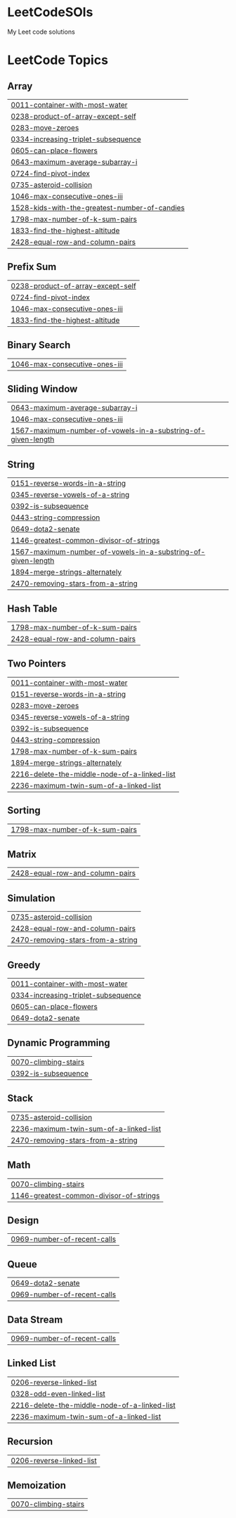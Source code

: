 # LeetCodeSOls
My Leet code solutions

<!---LeetCode Topics Start-->
# LeetCode Topics
## Array
|  |
| ------- |
| [0011-container-with-most-water](https://github.com/shivathaya/LeetCodeSOls/tree/master/0011-container-with-most-water) |
| [0238-product-of-array-except-self](https://github.com/shivathaya/LeetCodeSOls/tree/master/0238-product-of-array-except-self) |
| [0283-move-zeroes](https://github.com/shivathaya/LeetCodeSOls/tree/master/0283-move-zeroes) |
| [0334-increasing-triplet-subsequence](https://github.com/shivathaya/LeetCodeSOls/tree/master/0334-increasing-triplet-subsequence) |
| [0605-can-place-flowers](https://github.com/shivathaya/LeetCodeSOls/tree/master/0605-can-place-flowers) |
| [0643-maximum-average-subarray-i](https://github.com/shivathaya/LeetCodeSOls/tree/master/0643-maximum-average-subarray-i) |
| [0724-find-pivot-index](https://github.com/shivathaya/LeetCodeSOls/tree/master/0724-find-pivot-index) |
| [0735-asteroid-collision](https://github.com/shivathaya/LeetCodeSOls/tree/master/0735-asteroid-collision) |
| [1046-max-consecutive-ones-iii](https://github.com/shivathaya/LeetCodeSOls/tree/master/1046-max-consecutive-ones-iii) |
| [1528-kids-with-the-greatest-number-of-candies](https://github.com/shivathaya/LeetCodeSOls/tree/master/1528-kids-with-the-greatest-number-of-candies) |
| [1798-max-number-of-k-sum-pairs](https://github.com/shivathaya/LeetCodeSOls/tree/master/1798-max-number-of-k-sum-pairs) |
| [1833-find-the-highest-altitude](https://github.com/shivathaya/LeetCodeSOls/tree/master/1833-find-the-highest-altitude) |
| [2428-equal-row-and-column-pairs](https://github.com/shivathaya/LeetCodeSOls/tree/master/2428-equal-row-and-column-pairs) |
## Prefix Sum
|  |
| ------- |
| [0238-product-of-array-except-self](https://github.com/shivathaya/LeetCodeSOls/tree/master/0238-product-of-array-except-self) |
| [0724-find-pivot-index](https://github.com/shivathaya/LeetCodeSOls/tree/master/0724-find-pivot-index) |
| [1046-max-consecutive-ones-iii](https://github.com/shivathaya/LeetCodeSOls/tree/master/1046-max-consecutive-ones-iii) |
| [1833-find-the-highest-altitude](https://github.com/shivathaya/LeetCodeSOls/tree/master/1833-find-the-highest-altitude) |
## Binary Search
|  |
| ------- |
| [1046-max-consecutive-ones-iii](https://github.com/shivathaya/LeetCodeSOls/tree/master/1046-max-consecutive-ones-iii) |
## Sliding Window
|  |
| ------- |
| [0643-maximum-average-subarray-i](https://github.com/shivathaya/LeetCodeSOls/tree/master/0643-maximum-average-subarray-i) |
| [1046-max-consecutive-ones-iii](https://github.com/shivathaya/LeetCodeSOls/tree/master/1046-max-consecutive-ones-iii) |
| [1567-maximum-number-of-vowels-in-a-substring-of-given-length](https://github.com/shivathaya/LeetCodeSOls/tree/master/1567-maximum-number-of-vowels-in-a-substring-of-given-length) |
## String
|  |
| ------- |
| [0151-reverse-words-in-a-string](https://github.com/shivathaya/LeetCodeSOls/tree/master/0151-reverse-words-in-a-string) |
| [0345-reverse-vowels-of-a-string](https://github.com/shivathaya/LeetCodeSOls/tree/master/0345-reverse-vowels-of-a-string) |
| [0392-is-subsequence](https://github.com/shivathaya/LeetCodeSOls/tree/master/0392-is-subsequence) |
| [0443-string-compression](https://github.com/shivathaya/LeetCodeSOls/tree/master/0443-string-compression) |
| [0649-dota2-senate](https://github.com/shivathaya/LeetCodeSOls/tree/master/0649-dota2-senate) |
| [1146-greatest-common-divisor-of-strings](https://github.com/shivathaya/LeetCodeSOls/tree/master/1146-greatest-common-divisor-of-strings) |
| [1567-maximum-number-of-vowels-in-a-substring-of-given-length](https://github.com/shivathaya/LeetCodeSOls/tree/master/1567-maximum-number-of-vowels-in-a-substring-of-given-length) |
| [1894-merge-strings-alternately](https://github.com/shivathaya/LeetCodeSOls/tree/master/1894-merge-strings-alternately) |
| [2470-removing-stars-from-a-string](https://github.com/shivathaya/LeetCodeSOls/tree/master/2470-removing-stars-from-a-string) |
## Hash Table
|  |
| ------- |
| [1798-max-number-of-k-sum-pairs](https://github.com/shivathaya/LeetCodeSOls/tree/master/1798-max-number-of-k-sum-pairs) |
| [2428-equal-row-and-column-pairs](https://github.com/shivathaya/LeetCodeSOls/tree/master/2428-equal-row-and-column-pairs) |
## Two Pointers
|  |
| ------- |
| [0011-container-with-most-water](https://github.com/shivathaya/LeetCodeSOls/tree/master/0011-container-with-most-water) |
| [0151-reverse-words-in-a-string](https://github.com/shivathaya/LeetCodeSOls/tree/master/0151-reverse-words-in-a-string) |
| [0283-move-zeroes](https://github.com/shivathaya/LeetCodeSOls/tree/master/0283-move-zeroes) |
| [0345-reverse-vowels-of-a-string](https://github.com/shivathaya/LeetCodeSOls/tree/master/0345-reverse-vowels-of-a-string) |
| [0392-is-subsequence](https://github.com/shivathaya/LeetCodeSOls/tree/master/0392-is-subsequence) |
| [0443-string-compression](https://github.com/shivathaya/LeetCodeSOls/tree/master/0443-string-compression) |
| [1798-max-number-of-k-sum-pairs](https://github.com/shivathaya/LeetCodeSOls/tree/master/1798-max-number-of-k-sum-pairs) |
| [1894-merge-strings-alternately](https://github.com/shivathaya/LeetCodeSOls/tree/master/1894-merge-strings-alternately) |
| [2216-delete-the-middle-node-of-a-linked-list](https://github.com/shivathaya/LeetCodeSOls/tree/master/2216-delete-the-middle-node-of-a-linked-list) |
| [2236-maximum-twin-sum-of-a-linked-list](https://github.com/shivathaya/LeetCodeSOls/tree/master/2236-maximum-twin-sum-of-a-linked-list) |
## Sorting
|  |
| ------- |
| [1798-max-number-of-k-sum-pairs](https://github.com/shivathaya/LeetCodeSOls/tree/master/1798-max-number-of-k-sum-pairs) |
## Matrix
|  |
| ------- |
| [2428-equal-row-and-column-pairs](https://github.com/shivathaya/LeetCodeSOls/tree/master/2428-equal-row-and-column-pairs) |
## Simulation
|  |
| ------- |
| [0735-asteroid-collision](https://github.com/shivathaya/LeetCodeSOls/tree/master/0735-asteroid-collision) |
| [2428-equal-row-and-column-pairs](https://github.com/shivathaya/LeetCodeSOls/tree/master/2428-equal-row-and-column-pairs) |
| [2470-removing-stars-from-a-string](https://github.com/shivathaya/LeetCodeSOls/tree/master/2470-removing-stars-from-a-string) |
## Greedy
|  |
| ------- |
| [0011-container-with-most-water](https://github.com/shivathaya/LeetCodeSOls/tree/master/0011-container-with-most-water) |
| [0334-increasing-triplet-subsequence](https://github.com/shivathaya/LeetCodeSOls/tree/master/0334-increasing-triplet-subsequence) |
| [0605-can-place-flowers](https://github.com/shivathaya/LeetCodeSOls/tree/master/0605-can-place-flowers) |
| [0649-dota2-senate](https://github.com/shivathaya/LeetCodeSOls/tree/master/0649-dota2-senate) |
## Dynamic Programming
|  |
| ------- |
| [0070-climbing-stairs](https://github.com/shivathaya/LeetCodeSOls/tree/master/0070-climbing-stairs) |
| [0392-is-subsequence](https://github.com/shivathaya/LeetCodeSOls/tree/master/0392-is-subsequence) |
## Stack
|  |
| ------- |
| [0735-asteroid-collision](https://github.com/shivathaya/LeetCodeSOls/tree/master/0735-asteroid-collision) |
| [2236-maximum-twin-sum-of-a-linked-list](https://github.com/shivathaya/LeetCodeSOls/tree/master/2236-maximum-twin-sum-of-a-linked-list) |
| [2470-removing-stars-from-a-string](https://github.com/shivathaya/LeetCodeSOls/tree/master/2470-removing-stars-from-a-string) |
## Math
|  |
| ------- |
| [0070-climbing-stairs](https://github.com/shivathaya/LeetCodeSOls/tree/master/0070-climbing-stairs) |
| [1146-greatest-common-divisor-of-strings](https://github.com/shivathaya/LeetCodeSOls/tree/master/1146-greatest-common-divisor-of-strings) |
## Design
|  |
| ------- |
| [0969-number-of-recent-calls](https://github.com/shivathaya/LeetCodeSOls/tree/master/0969-number-of-recent-calls) |
## Queue
|  |
| ------- |
| [0649-dota2-senate](https://github.com/shivathaya/LeetCodeSOls/tree/master/0649-dota2-senate) |
| [0969-number-of-recent-calls](https://github.com/shivathaya/LeetCodeSOls/tree/master/0969-number-of-recent-calls) |
## Data Stream
|  |
| ------- |
| [0969-number-of-recent-calls](https://github.com/shivathaya/LeetCodeSOls/tree/master/0969-number-of-recent-calls) |
## Linked List
|  |
| ------- |
| [0206-reverse-linked-list](https://github.com/shivathaya/LeetCodeSOls/tree/master/0206-reverse-linked-list) |
| [0328-odd-even-linked-list](https://github.com/shivathaya/LeetCodeSOls/tree/master/0328-odd-even-linked-list) |
| [2216-delete-the-middle-node-of-a-linked-list](https://github.com/shivathaya/LeetCodeSOls/tree/master/2216-delete-the-middle-node-of-a-linked-list) |
| [2236-maximum-twin-sum-of-a-linked-list](https://github.com/shivathaya/LeetCodeSOls/tree/master/2236-maximum-twin-sum-of-a-linked-list) |
## Recursion
|  |
| ------- |
| [0206-reverse-linked-list](https://github.com/shivathaya/LeetCodeSOls/tree/master/0206-reverse-linked-list) |
## Memoization
|  |
| ------- |
| [0070-climbing-stairs](https://github.com/shivathaya/LeetCodeSOls/tree/master/0070-climbing-stairs) |
<!---LeetCode Topics End-->